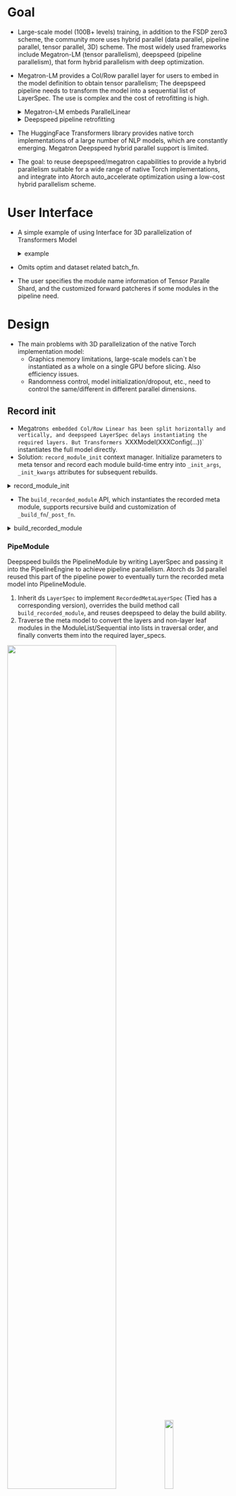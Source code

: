 # Goal
- Large-scale model (100B+ levels) training, in addition to the FSDP zero3 scheme, the community more uses hybrid parallel (data parallel, pipeline parallel, tensor parallel, 3D) scheme. The most widely used frameworks include Megatron-LM (tensor parallelism), deepspeed (pipeline parallelism), that form hybrid parallelism with deep optimization.
- Megatron-LM provides a Col/Row parallel layer for users to embed in the model definition to obtain tensor parallelism; The deepspeed pipeline needs to transform the model into a sequential list of LayerSpec. The use is complex and the cost of retrofitting is high.

    <details>
    <summary>Megatron-LM embeds ParallelLinear</summary>

    ```python
    class ParallelAttention(MegatronModule):
        def __init__(self, ...):
            ...
            self.query_key_value = mpu.ColumnParallelLinear(
                args.hidden_size,
                3 * projection_size,
                gather_output=False,
                init_method=init_method)
            ...
            self.dense = mpu.RowParallelLinear(
                projection_size,
                args.hidden_size,
                input_is_parallel=True,
                init_method=output_layer_init_method,
                skip_bias_add=True)
            ...
    ```

    </details>



    <details>
    <summary>Deepspeed pipeline retrofitting</summary>


    ```python
    def model_provider(pre_process=True, post_process=True):
        ...
        if args.deepspeed and not args.no_pipeline_parallel:
            model = GPTModelPipe(
                num_tokentypes=0,
                parallel_output=True
            )
        else:
            model = GPTModel(
                num_tokentypes=0,
                parallel_output=True,
                pre_process=pre_process,
                post_process=post_process
            )

    class GPTModelPipe(PipelineModule,MegatronModule):
        def __init__(self, ...):
            ...
            # Embedding layer
            self.specs.append(TiedLayerSpec('embed',
                                            EmbeddingPipe,
                                            args.hidden_size,
                                            args.padded_vocab_size,
                                            args.max_position_embeddings,
                                            args.hidden_dropout,
                                            init_method=init_method,
                                            num_tokentypes=num_tokentypes,
                                            tied_weight_attr='word_embeddings_weight'))

            for layer_idx in range(args.num_layers):
                self.specs.append(
                    LayerSpec(ParallelTransformerLayerPipe,
                        init_method=init_method,
                        output_layer_init_method=scaled_init_method_normal(args.init_method_std,
                                                                        args.num_layers),
                        layer_number=layer_idx,
                        self_attn_mask_type=AttnMaskType.causal))
                        
            def _logits_helper(embedding, lm_output):
                """A wrapper to massage inputs/outputs from pipeline. """
                return parallel_lm_logits(
                    lm_output,
                    embedding.word_embeddings_weight,
                    self.parallel_output)

            self.specs.append(
                TiedLayerSpec('embed',
                            EmbeddingPipe,
                            args.hidden_size,
                            args.padded_vocab_size,
                            args.max_position_embeddings,
                            args.hidden_dropout,
                            init_method=init_method,
                            num_tokentypes=num_tokentypes,
                            forward_fn=_logits_helper,
                            tied_weight_attr='word_embeddings_weight')
            )
    ```

    </details>



- The HuggingFace Transformers library provides native torch implementations of a large number of NLP models, which are constantly emerging. Megatron Deepspeed hybrid parallel support is limited.
- The goal: to reuse deepspeed/megatron capabilities to provide a hybrid parallelism suitable for a wide range of native Torch implementations, and integrate into Atorch auto_accelerate optimization using a low-cost hybrid parallelism scheme.
# User Interface
- A simple example of using Interface for 3D parallelization of Transformers Model

    <details>
    <summary>example</summary>


    ```python
    from transformers.xxx import XXXConfig, XXXModel

    from atorch.auto.opt_lib.ds_3d_parallel_optimization import DeepSpeed3DParallelConfig
    from atorch.utils.meta_model_utils import record_module_init

    # init distributed environment and create 3d parallel groups
    atorch.init_distributed("nccl")
    create_parallel_group(([("tensor", tensor_size), ("data", data_size), ("pipeline", pipeline_size)], None))

    # meta model for ds 3d parallel
    with record_module_init():
        meta_model = XXXModel(XXXConfig(...))

    # tensor parallel info and pipeline forward patcher
    ds_3d_parallel_cfg = DeepSpeed3DParallelConfig(
            tpinfo=get_xxx_tpinfo(),
            custom_patcher=get_xxx_custom_patcher(),
        )
    strategy = [("deepspeed_3d_parallel", ds_3d_parallel_cfg),]

    # auto_accelerate
    status, result, best_strategy = auto_accelerate(
            meta_model,
            loss_func=my_loss_func,
            load_strategy=strategy,
            ignore_dryrun_on_load_strategy=True,
        )

    # DeepSpeed PipelineEngine model
    model = result.model
    ```
    </details>


- Omits optim and dataset related batch_fn.
- The user specifies the module name information of Tensor Paralle Shard, and the customized forward patcheres if some modules in the pipeline need.
# Design

- The main problems with 3D parallelization of the native Torch implementation model:
   - Graphics memory limitations, large-scale models can`t be instantiated as a whole on a single GPU before slicing. Also efficiency issues.
   - Randomness control, model initialization/dropout, etc., need to control the same/different in different parallel dimensions.

## Record init

- Megatron`s embedded Col/Row Linear has been split horizontally and vertically, and deepspeed LayerSpec delays instantiating the required layers. But Transformers `XXXModel(XXXConfig(…))` instantiates the full model directly.
- Solution: `record_module_init` context manager. Initialize parameters to meta tensor and record each module build-time entry into `_init_args`, `_init_kwargs` attributes for subsequent rebuilds.

<details>
<summary>record_module_init</summary>

```python
@contextmanager
def record_module_init():
    """
    Record modules' init args and kwargs while meta constructing model. Since we don't
    save or offload the initial weight, we should reset_paramters or (hf)_init_weights
    after building the real modules with the recorded args/kwargs.
    This contextmanager was originally designed for building deepspeed PipelineModule from
    native torch model implementation.
    """

    def init_record_helper(f):
        @functools.wraps(f)
        def wrapper(module: torch.nn.Module, *args, **kwargs):
            f(module, *args, **kwargs)
            # record args/kwargs after original init, in case parent cls init covers them
            # in mistake; it must be satisfied that args/kwargs not changed in init
            module._init_args = args
            module._init_kwargs = kwargs
            # torch.device('meta') contextmanager may not handle nn.Parameter(...),
            # .to('meta') manually to force everything in meta
            module.to("meta")

        return wrapper

    def _enable_class(cls):
        cls._old_init = cls.__init__
        cls.__init__ = init_record_helper(cls.__init__)

    def _disable_class(cls):
        cls.__init__ = cls._old_init
        delattr(cls, "_old_init")

    def _init_subclass(cls, **kwargs):
        cls.__init__ = init_record_helper(cls.__init__)

    def substitute_init_recursively(cls, func, visited):
        for subcls in cls.__subclasses__():
            substitute_init_recursively(subcls, func, visited)
            if subcls not in visited:
                func(subcls)
                visited.add(subcls)

    try:
        substitute_init_recursively(torch.nn.modules.module.Module, _enable_class, set())
        torch.nn.modules.module.Module._old_init_subclass = torch.nn.modules.module.Module.__init_subclass__
        torch.nn.modules.module.Module.__init_subclass__ = classmethod(_init_subclass)
        # torch meta init
        torch.device("meta").__enter__()
        yield
    finally:
        substitute_init_recursively(torch.nn.modules.module.Module, _disable_class, set())
        torch.nn.modules.module.Module.__init_subclass__ = torch.nn.modules.module.Module._old_init_subclass
        delattr(torch.nn.modules.module.Module, "_old_init_subclass")
        torch.device("meta").__exit__()
```
</details>

- The `build_recorded_module` API, which instantiates the recorded meta module, supports recursive build and customization of `_build_fn`/`_post_fn`.

<details>
<summary>build_recorded_module</summary>

```python
def build_recorded_module(meta_module):
    """
    Build the real module from the recorded meta module, supports recursively building
    the meta submodules in args/kwargs.
    Support custom build function and post process function.
    """
    if len(meta_module._parameters) == 0 and len(meta_module._buffers) == 0:
        # Module without param/buffer, regards itself as builded module after build child modules
        assert not hasattr(
            meta_module, "_build_fn"
        ), f"module {meta_module.__class__.__name__} without param/buffer should have not _build_fn."
        memos = dict()
        for child_name, child_module in meta_module._modules.items():
            if child_module not in memos:
                memos[child_module] = child_name
                meta_module._modules[child_name] = build_recorded_module(child_module)
            else:
                memoried_name = memos[child_module]
                meta_module._modules[child_name] = meta_module._modules[memoried_name]
        builded_module = meta_module
    else:
        # Build from init args/kwargs, check if has children module
        if len(meta_module._modules) != 0:
            logger.info(
                f"Meta_module {meta_module.__class__.__name__} has its own param/buffer "
                f"{[k for k in chain(meta_module._parameters, meta_module._buffers)]}, "
                f"but has submodules {[k for k in meta_module._modules]}. Building it "
                f"from init args/kwargs may lead to coarse-grained materialization (OOM) "
                f"and repeatly building if submodule has custom _build_fn/_post_fn."
            )

        # recursively build module in args and kwargs
        assert hasattr(meta_module, "_init_args") and hasattr(
            meta_module, "_init_kwargs"
        ), "must construct meta module with record_module_init contextmanager"
        args = []
        for arg in meta_module._init_args:
            if isinstance(arg, torch.nn.Module):
                arg = build_recorded_module(arg)
            args.append(arg)
        kwargs = dict()
        for k, v in meta_module._init_kwargs.items():
            if isinstance(v, torch.nn.Module):
                v = build_recorded_module(v)
            kwargs[k] = v

        # support custom build fn
        if hasattr(meta_module, "_build_fn"):
            build_callable = meta_module._build_fn
        else:
            build_callable = meta_module.__class__
        builded_module = build_callable(*args, **kwargs)

        # if submodules have custom _build_fn/_post_fn, rebuild and substitute them
        for submodule_name, submodule in list(meta_module.named_modules())[1:]:
            if hasattr(submodule, "_build_fn") or hasattr(submodule, "_post_fn"):
                builded_submodule = build_recorded_module(submodule)
                recursive_setattr(builded_module, submodule_name, builded_submodule)

    # support custom post process fn
    if hasattr(meta_module, "_post_fn"):
        builded_module = meta_module._post_fn(builded_module)

    return builded_module
```

</details>

### PipeModule
Deepspeed builds the PipelineModule by writing LayerSpec and passing it into the PipelineEngine to achieve pipeline parallelism. Atorch ds 3d parallel reused this part of the pipeline power to eventually turn the recorded meta model into PipelineModule.

  1. Inherit ds `LayerSpec` to implement `RecordedMetaLayerSpec` (Tied has a corresponding version), overrides the build method call `build_recorded_module`, and reuses deepspeed to delay the build ability.
  2. Traverse the meta model to convert the layers and non-layer leaf modules in the ModuleList/Sequential into lists in traversal order, and finally converts them into the required layer_specs.

<img src="./img/1695292505575-050edff3-e954-4c01-b4f7-1f0ccca68dd3.png" alt="" width="70%">
<img src="./img/1695293967521-1372bf38-2911-4cbc-b5af-fc1ed971033b.png" alt="" width="20%">

3. In the pipeline implementation of deepspeed, tensor or tensor tuple is passed between layers, so deepspeed needs to modify the implementation of the model layer layer to adapt the input and supplement the output with the tensor required by the subsequent layer.


    <details>
    <summary>ParallelTransformerLayerPipe</summary>

    ```python
    class ParallelTransformerLayerPipe(ParallelTransformerLayer):
        """Extends ParallelTransformerLayer to forward attention_mask through the pipeline.

        Forward has two usages that affect attention mask communication:

        1) forward((input, attn_mask) , **kwargs) -> (output, mask)
        When the attention mask is provided as the second positional
        argument, typical pipeline behavior is used and both the output
        *and* mask are returned in a tuple. This tuple is then forwarded
        to the next stage in the pipeline.

        This version is useful if masks are dynamic.

        2) forward(input, **kwargs) -> output
        When the mask is static over all samples, it is advantageous to
        cache the mask and avoid communicating it.

        If no mask is provided, the module will query `self._args.attn_mask`
        for the mask and only return `super().forward(...)`
        """
        def forward(self, inputs, **kwargs):
            assert torch.is_tensor(inputs) or isinstance(inputs, tuple)
            if torch.is_tensor(inputs) or len(inputs) == 1:
                # No attention mask forwarded, search for args.attn_mask
                if not hasattr(self, '_args'):
                    self._args = get_args()
                hidden_states, attention_mask = inputs, self._args.attn_mask
                # HACK: currently MoE model does not support pipeline parallel, so
                # here we just ignore the moe_loss returned by forward()
                return super().forward(hidden_states, attention_mask, **kwargs)[0]
            elif len(inputs) == 2:
                # Attention mask is an activation.
                hidden_states, attention_mask = inputs[0], inputs[1]
                # HACK: currently MoE model does not support pipeline parallel, so
                # here we just ignore the moe_loss returned by forward()
                return super().forward(*inputs, **kwargs)[0], attention_mask
            else:
                raise RuntimeError('Received more inputs than understood.')
    ```
    </details>


- Atorch ds 3d Parallel provides a `_default_forward_patcher` for this, taking the tensors in number of the forward signature of the input tensor tuple as input, and filling the output tuple to the equivalent number of outputs.


    <details>
    <summary>_default_forward_patcher</summary>

    ```python
    def _default_forward_patcher(forward_fn, self):
        """
        Patch the pipeline layers' ``forward``. Many modules (embed, layernorm, etc.)
        take one or fewer inputs, but we must convey through all the needed tensors to satisfy
        pipeline send/recv mechanism, e.g. attention mask in transformer-like models.
        The default patcher would take the previous tensors to match fn signature, and
        replace them to output the same numbers of tensors.
        One can customize patch_fn in `RecordedMetaLayerSpec` or `RecordedMetaTiedLayerSpec`
        if there is extra compute logic or different input/output format.

        note:
            Deepspeed pipeline engine only supports passing a tensor or a tuple of tensors, while
            those in `float` dtype must requires grad (thus attn mask must in `int`)
        """
        f_sig = inspect.signature(forward_fn)
        input_len = len(f_sig.parameters)

        @functools.wraps(forward_fn)
        def wrapper(inputs, **kwargs):
            assert (
                isinstance(inputs, (torch.Tensor, tuple)) and len(kwargs) == 0
            ), "deepspeed pipeline should only pass tensor or tuple of tensors"
            if isinstance(inputs, torch.Tensor):
                output = forward_fn(inputs)
            else:
                output = forward_fn(*inputs[:input_len])
            if not isinstance(output, tuple):
                output = (output,)
            return *output, *inputs[len(output) :]

        return wrapper
    ```

    </details>


- This can satisfy most of the layer input and output, such as Embedding, Dropout, LayerNorm, etc. For cases where the default patcher cannot be satisfied, an interface to customize the forward patcher is also provided. GPT2 example:

    <details>
    <summary>gpt2_custom_patcher</summary>

    ```python
    def gpt2_custom_patcher(cfg):
        def wpe_patcher(fw, self):
            @functools.wraps(fw)
            def fw_wrapper(input):
                assert (
                    isinstance(input, tuple) and len(input) == 3
                ), "input should be (hidden_states, position_ids, attention_mask)"
                hidden_states, position_ids, attention_mask = input
                position_embeddings = fw(position_ids)
                hidden_states = hidden_states + position_embeddings
                return hidden_states, attention_mask

            return fw_wrapper

        def h_patcher(fw, self):
            @functools.wraps(fw)
            def fw_wrapper(input):
                assert isinstance(input, tuple) and len(input) == 2, "input should be (hidden_states, attention_mask)"
                hidden_states, attention_mask = input
                ori_attn_mask = attention_mask
                attention_mask = attention_mask[:, None, None, :]
                attention_mask = attention_mask.to(hidden_states.dtype)  # fp16 compatibility
                attention_mask = (1.0 - attention_mask) * torch.finfo(hidden_states.dtype).min
                outputs = fw(hidden_states, attention_mask=attention_mask)
                hidden_states = outputs[0]
                return hidden_states, ori_attn_mask

            return fw_wrapper

        gpt2_custom_forward_patchers = {"wpe": wpe_patcher}
        gpt2_custom_forward_patchers.update({f"h.{i}": h_patcher for i in range(cfg.n_layer)})
        return gpt2_custom_forward_patchers
    ```

    </details>

Note: DeepSpeed needs to require_grad the float tensor passed in the middle, GPT2 h patcher converts the mask, and then returns the original int tensor mask in output.

- Through meta init records, and then converted to ds PipelineModule, it is possible to delay instantiation and pipeline of native torch models without the need for handwritten Model/LayerPipe classes and LayerSpecs.
- Some details: batch_fn, HF _init_weight, tied embedding layer, logit_helper …


### TP _build_fn/_post_fn

- Megatron implements the Transformer model from Col/Row Linear, Attention/MLP, to Encoder/Decoder to achieve tensor parallelism. Implementing HF transformers library GPT/Llama/GLM etc. by Megatron would cost too much effort.
- Tensor Parallel essentially replaces the Embed/Linear in the model with the corresponding TPlayer. Atorch has an off-the-shelf `ATorchTPLayer`, similar to Megatron's operator capabilities, which supports initializing builds from orig_module.
- The `build_recorded_module` instantiation layer in the pipeline above supports custom _build_fn/_post_fn, and you can register the TP operation of the model.

1. `tp_shard_helper` generates the _build_fn to TP the model.

    <details>
    <summary>tp_shard_helper</summary>

    ```python
    def tp_shard_helper(meta_module, tp_layer_cls, **tp_kwargs):
        """
        Custom _build_fn to shard tensor parallel Linear/Embedding. The original build fn will be under tensor
        group randomizer to get the same master weight.

        Arguments::
            - meta_module: the meta module requires _build_fn to hook tensor parallel sharding.
            - tp_layer_cls: ATorchTPLayer successors. e.g. ColumnParallelLinear.
            - tp_kwargs: keyword arguments for tp_layer_cls.
        """
        ori_build_fn = meta_module._build_fn if hasattr(meta_module, "_build_fn") else meta_module.__class__

        def _build_fn(*args, **kwargs):
            # embedding size divided by tensor parallel size
            if isinstance(meta_module, torch.nn.Embedding):
                bound_args = inspect.signature(torch.nn.Embedding).bind(*args, **kwargs)
                args, kwargs = bound_args.args, bound_args.kwargs
                num_embeddings, tp_size = args[0], parallel_group_size("tensor")
                padded_num_embeddings = num_embeddings + (-num_embeddings) % tp_size
                args = (
                    padded_num_embeddings,
                    *args[1:],
                )

            # init master weight in same randomizer
            with get_randomizer("tensor", "data").fork():
                builded_module = ori_build_fn(*args, **kwargs)

            # gpt2 Conv1D compat
            if isinstance(builded_module, Conv1D):
                builded_module.in_features, builded_module.out_features = builded_module.weight.shape
                builded_module.weight.data = builded_module.weight.t()

            builded_module = tp_layer_cls(orig_module=builded_module, **tp_kwargs)
            return builded_module

        return _build_fn
    ```

    </details>

   Note: randomizer(“tensor”, “data”) controls the same tensor/data distribution group, and the parameters are initialized consistently.

2. `TPInfo` Module name information for tensor paralle shard, configured by the user via `DeepSpeed3DParallelConfig`.


    <details>
    <summary>TPInfo</summary>

    ```python
    class TPInfo:
        """
        Manual tensor parallel information class.

        Example:
            >>> gpt2_tpinfo = TPInfo()
            >>> gpt2_tpinfo.shard_col({"attn.c_attn": {"stride": 3}}, "mlp.c_fc")
            >>> gpt2_tpinfo.shard_row("attn.c_proj", "mlp.c_proj")
            >>> gpt2_tpinfo.shard_vocab("wte")
            >>> gpt2_tpinfo.replic_drop("resid_dropout", "mlp.dropout", "drop")
            >>> gpt2_tpinfo.parallel_drop("attn_dropout")
            >>> gpt2_tpinfo.shrink({".attn": {"embed_dim", "split_size", "num_heads"}})
            >>> tp_manual_shard_custom_fn(meta_gpt2, gpt2_tpinfo)
        """
        ...
    ```

    </details>

    Note: Shrink divides some attributes by tp size to accommodate some reshape operations in forward. replic/parallel drop forwards to Dropout operations, wrapping randomizers to control randomness.

2. `tp_manual_shard_custom_fn` traverse model's module, Register _build_fn/_post_fn according to the corresponding name information.


    <details>
    <summary>tp_manual_shard_custom_fn</summary>

    ```python
    def tp_manual_shard_custom_fn(meta_model, tpinfo):
        # maybe wrap randomizer for flash attn ops; patch _forward fn which called indirectly
        # check if wrapped to avoid repeated wrapping
        if flash_attn is not None:
            for fn_name in dir(flash_attn.flash_attn_interface):
                fn = getattr(flash_attn.flash_attn_interface, fn_name)
                if fn_name.endswith("forward") and not is_wrapped_by_context_manager(fn):
                    randomized_fn = get_randomizer().fork()(fn)
                    setattr(flash_attn.flash_attn_interface, fn_name, randomized_fn)
        if dropout_add_layer_norm is not None:
            fn_name = "_dropout_add_layer_norm_forward"
            fn = getattr(flash_attn.ops.layer_norm, fn_name)
            if not is_wrapped_by_context_manager(fn):
                randomized_fn = get_randomizer("tensor").fork()(fn)
                setattr(flash_attn.ops.layer_norm, fn_name, randomized_fn)

        # hook _post_fn/_build_fn for tensor parallel
        registry_dict = dict()
        for name, module in meta_model.named_modules():
            # tp shard module
            for tp_layer_cls, shard_suffix in tpinfo.Shard.items():
                for suffix, tp_kwargs in shard_suffix.items():
                    if name.endswith(suffix):
                        registry_dict[name] = f"[tp_shard] {tp_layer_cls.__name__}, {tp_kwargs}"
                        module._build_fn = tp_shard_helper(module, tp_layer_cls, **tp_kwargs)

            # dropout randomizer
            for same_groups, drop_suffix in tpinfo.Drop.items():
                if any(name.endswith(suffix) for suffix in drop_suffix):
                    registry_dict[name] = f"[randomizer] {same_groups}"
                    module._post_fn = randomizer_helper(*same_groups)

            # shrink attribute
            for suffix, attrs in tpinfo.Shrink.items():
                if name.endswith(suffix):
                    registry_dict[name] = f"[shrink_attr] {attrs}"
                    module._post_fn = shrink_attr_helper(attrs)
        _print_tp_tree(registry_dict)
    ```

    </details>

- logger information for the registered module. 

    <details>
    <summary>tp tree log</summary>

    ```shell
    'model'
    'wte -> [tp_shard] VocabParallelEmbedding, {}'
    "drop -> [randomizer] ('tensor',)"
    'h'
        ['0', '1', '2']
        "attn -> [shrink_attr] {'num_heads', 'split_size', 'embed_dim'}"
            "c_attn -> [tp_shard] ColumnParallelLinear, {'stride': 3}"
            'c_proj -> [tp_shard] RowParallelLinear, {}'
            'attn_dropout -> [randomizer] ()'
            "resid_dropout -> [randomizer] ('tensor',)"
        'mlp'
            'c_fc -> [tp_shard] ColumnParallelLinear, {}'
            'c_proj -> [tp_shard] RowParallelLinear, {}'
            "dropout -> [randomizer] ('tensor',)"
    ```

    </details>

- The corresponding _build_fn/_post_fn is registered, and the model of the corresponding pipe part is built by PipelineModule and TP it. The built model is consistent with the tp model built by Megatron handwriting.
- Some details: vocab_parallel_logit_helper …
## Randomizer

- In 3D parallelism, randomness between different dimensions needs to be controlled:
   - In model initialization, tensor/data parallel dimensions require the same parameters (ATorchTPLayer splits the same orig_module to achieve tpization), and different parameters are required between different pipes.
   - dropout in tensor parallelism:
      - Replica tenosr(embed dropout, output dropout) requires the same random pattern;
      - Parallel tensor (attn dropout), attn maps of different heads should not have a consistent drop pattern.
- Atorch ds 3D Parallel designs a unified multidimensional Randomizer for management.

### Multi-dimension Parallel Randomizer

1. `_Randomizer` uses seed to initialize cuda_rng/cpu_rng and toggle RNG in the fork context manager.

    <details>
    <summary>_Randomizer</summary>

    ```python
    class _Randomizer:
        """
        Torch random number generator (both cuda and cpu) state tracker.
        Init with seeded state, and track the state under fork contextmanager.
        """

        def __init__(self, seed):
            self.seed = seed
            # cuda rng
            ori_cuda_rng = torch.cuda.get_rng_state()
            torch.cuda.manual_seed(self.seed)
            self.cuda_rng = torch.cuda.get_rng_state()
            torch.cuda.set_rng_state(ori_cuda_rng)
            # cpu rng
            ori_cpu_rng = torch.get_rng_state()
            torch.manual_seed(self.seed)
            self.cpu_rng = torch.get_rng_state()
            torch.set_rng_state(ori_cpu_rng)

        @contextmanager
        def fork(self):
            ori_cuda_rng = torch.cuda.get_rng_state()
            torch.cuda.set_rng_state(self.cuda_rng)
            ori_cpu = torch.get_rng_state()
            torch.set_rng_state(self.cpu_rng)
            try:
                yield
            finally:
                self.cuda_rng = torch.cuda.get_rng_state()
                torch.cuda.set_rng_state(ori_cuda_rng)
                self.cpu_rng = torch.get_rng_state()
                torch.set_rng_state(ori_cpu)
    ```

    </details>

2. `MultiDimParallelRandomizer` manages randomizers of dimensions requires the same/different seeds. Make the initial seed the same/different by adding different offsets to the base seed. `get_randomizer` gets randomizers where the groups requires the same seed. Supports set/get states to save and restore the state of the entire MDPR.

    <details>
    <summary>MultiDimParallelRandomizer</summary>

    ```python
    class MultiDimParallelRandomizer:
        """
        Multiple dimension parallel randomizers manager that handles the same/different seeded states.
        """

        def __init__(self, base_seed):
            if not dc.INITIALIZED:
                logger.warning("_DistributedContext not initialized.")
                return
            self.base_seed = base_seed
            # parallel group info
            self.parallel_group_names = list(dc.PARALLEL_GROUP.keys())
            self.parallel_group_sizes = [dc.PARALLEL_GROUP_SIZE[n] for n in self.parallel_group_names]
            self.parallel_ranks = [dc.PARALLEL_RANK[n] for n in self.parallel_group_names]
            # seed offset multiply factor
            self.m_factor = [1]
            for size in self.parallel_group_sizes:
                self.m_factor.append(size * self.m_factor[-1])

            self._randomizers = dict()

        def get_randomizer(self, *same_groups):
            """
            Get the randomizer for same_groups. Every same_groups configuration initializes its randomizer
            in the first call and stored in _randomizers.
            Use same_tuple as _randomizers' key, default all False and turned True if group name in same_groups.

            Arguments::
            - same_groups: any number of parallel group names. Each assigned group use the same seed to start tracked rng.

            Example::
            >>> # parallel_group_names = ['tenosr', 'data', 'pipeline']
            >>> # initializing weight (assume tp parts are initialized in whole and further splitted, thus in same)
            >>> with get_randomizer("tensor", "data"):
            >>>     get_model()
            >>> # dropout of replica inputs, tp needs the same dropout pattern
            >>> with get_randomizer("tensor"):
            >>>     drop(m)
            >>> # dropout of parallel input, needing all the different seed
            >>> with get_randomizer():
            >>>     drop(m)
            """
            assert all(
                name in self.parallel_group_names for name in same_groups
            ), f"same_groups {same_groups} has elements not in parallel_group_names {self.parallel_group_names}"
            same_tuple = tuple(True if name in same_groups else False for name in self.parallel_group_names)
            if same_tuple in self._randomizers:
                return self._randomizers[same_tuple]

            # init the randomizer for this same_tuple
            same_code = sum(2**i * int(same) for i, same in enumerate(same_tuple))
            offset = same_code * self.m_factor[-1]
            for i, same in enumerate(same_tuple):
                offset += 0 if same else self.parallel_ranks[i] * self.m_factor[i]
            seed = self.base_seed + offset
            self._randomizers[same_tuple] = _Randomizer(seed)
            return self._randomizers[same_tuple]

        def get_states(self):
            states = {
                same_tuple: {
                    "cuda_rng": _randomizer.cuda_rng,
                    "cpu_rng": _randomizer.cpu_rng,
                }
                for same_tuple, _randomizer in self._randomizers.items()
            }
            return states

        def set_states(self, states):
            assert set(self._randomizers.keys()) == set(states.keys()), (
                f"Keys mismatch, self._randomizers: {set(self._randomizers.keys())}, " f"states: {set(states.keys())}."
            )
            for name in states:
                self._randomizers[name].cuda_rng = states[name]["cuda_rng"]
                self._randomizers[name].cpu_rng = states[name]["cpu_rng"]
    ```

    </details>

- 8 devices 222 3D parallel example

   
```python
("parallel_mode", ([("tensor", $), ("data", $), ("pipeline", $)], None))
# tensor:     [0, 1], [2, 3], [4, 5], [6, 7]
# data:       [0, 2], [1, 3], [4, 6], [5, 7]
# pipeline:   [0, 4], [1, 5], [2, 6], [3, 7]
```

   - Base seed is 0, the initial seed of each randomizer.



| get_randomizer                 | Rank0 | Rank1 | Rank2 | Rank3 | Rank4 | Rank5 | Rank6 | Rank7 |
|--------------------------------|------:|------:|------:|------:|------:|------:|------:|------:|
| ()                             |     0 |     1 |     2 |     3 |     4 |     5 |     6 |     7 |
| ('tensor',)                    |     8 |     8 |    10 |    10 |    12 |    12 |    14 |    14 |
| ('data',)                      |    16 |    17 |    16 |    17 |    20 |    21 |    20 |    21 |
| ('tensor', 'data')             |    24 |    24 |    24 |    24 |    28 |    28 |    28 |    28 |
| ('pipeline',)                  |    32 |    33 |    34 |    35 |    32 |    33 |    34 |    35 |
| ('tensor', 'pipeline')         |    40 |    40 |    42 |    42 |    40 |    40 |    42 |    42 |
| ('data', 'pipeline')           |    48 |    49 |    48 |    49 |    48 |    49 |    48 |    49 |
| ('tensor', 'data', 'pipeline') |    56 |    56 |    56 |    56 |    56 |    56 |    56 |    56 |

- In TP shard, the forward wrapper of replic dropout is get_randomizer(‘tensor’,), and parallel dropout is wrapped in get_randomizer().

    <details>
    <summary>randomizer_helper</summary>

    ```python
    def randomizer_helper(*same_groups):
        """
        Custom _post_fn to wrap randomizer contextmanager for builded module's `forward`
        """

        def _post_fn(builded_module):
            builded_module.forward = get_randomizer(*same_groups).fork()(builded_module.forward)
            return builded_module

        return _post_fn
    ```

    </details>

3. `init_randomizer` builds a singleton _MDPRInstance, The `get_MDPRInstance` method obtains the singleton object.

### recompute rng tracker

- In activation checkpointing, CheckpointFunction saves the cuda_rng/cpu_rng before forward and restores on backward to maintain consistent randomness (e.g. dropout). Since MultiDimParallelRandomizer controls the randomness of some calculations alone, activation checkpointing only restores the default cuda_rng/cpu_rng and does not guarantee fw/bw randomness consistency for all calculations.
- In the activation checkpointing of deepspeed, this is done by get/set states of `get_cuda_rng_tracker()`.

    <details>
    <summary>Deepspeed CheckpointFunction</summary>

    ```python
    class CheckpointFunction(torch.autograd.Function):
        @staticmethod
        def forward(ctx, run_function, all_outputs, *args):
            ...
            # Copy the rng states.
            ctx.fwd_cpu_rng_state = torch.get_rng_state()
            ctx.fwd_cuda_rng_state = get_accelerator().get_rng_state()
            ctx.fwd_cuda_rng_state_tracker = get_cuda_rng_tracker().get_states()
            ...

        @staticmethod
        def backward(ctx, *grads):
            ...
            bwd_cpu_rng_state = torch.get_rng_state()
            bwd_cuda_rng_state = get_accelerator().get_rng_state()
            bwd_cuda_rng_state_tracker = get_cuda_rng_tracker().get_states()

            # Set the states to what it used to be before the forward pass.
            torch.set_rng_state(ctx.fwd_cpu_rng_state)
            _set_cuda_rng_state(ctx.fwd_cuda_rng_state)
            get_cuda_rng_tracker().set_states(ctx.fwd_cuda_rng_state_tracker)
            ...
            
            # Set the states back to what it was at the start of this function.
            torch.set_rng_state(bwd_cpu_rng_state)
            _set_cuda_rng_state(bwd_cuda_rng_state)
            get_cuda_rng_tracker().set_states(bwd_cuda_rng_state_tracker)
            ...
    ```

    </details>

- Atorch ds 3d parallel reuses the activation checkpointing of deepspeed, while `MultiDimParallelRandomizer` implements equivalent get/set states, so we only need to patch the `get_MDPRInstance` to the `get_cuda_rng_tracker` of the deepspeed.

    <details>
    <summary>patch get_MDPRInstance</summary>

    ```python
    class DeepSpeed3DParallelOptimization(Optimization):
        ...
        @staticmethod
        def apply_wrapper(model_context, wrapper_name, wrapper_config=None):
            ...
            # init randomizer and patch deepspeed checkpointing get_cuda_rng_tracker
            init_randomizer(cfg.base_seed)
            deepspeed.checkpointing.get_cuda_rng_tracker = get_MDPRInstance
            ...
    ```

    </details>

